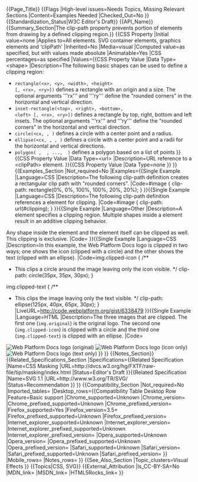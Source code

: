 {{Page_Title}}
{{Flags
|High-level issues=Needs Topics, Missing Relevant Sections
|Content=Examples Needed
|Checked_Out=No
}}
{{Standardization_Status|W3C Editor's Draft}}
{{API_Name}}
{{Summary_Section|The clip-path property prevents portion of elements from drawing by a defined clipping region.}}
{{CSS Property
|Initial value=none
|Applies to=All elements. SVG container elements, graphics elements and ‘clipPath’
|Inherited=No
|Media=visual
|Computed value=as specified, but with <url> values made absolute
|Animatable=Yes
|CSS percentages=as specified
|Values={{CSS Property Value
|Data Type=&lt;shape&gt;
|Description=The following basic shapes can be used to define a clipping region:

* <code>rectangle(&lt;x&gt;, &lt;y&gt;, &lt;width&gt;, &lt;height&gt; [, &lt;rx&gt;, &lt;ry&gt;])</code> defines a rectangle with an origin and a size. The optional arguments '''rx''' and '''ry''' define the "rounded corners" in the horizontal and vertical direction.
* <code>inset-rectangle(&lt;top&gt;, &lt;right&gt;, &lt;bottom&gt;, &lt;left&gt; [, &lt;rx&gt;, &lt;ry&gt;])</code> defines a rectangle by top, right, bottom and left insets. The optional arguments '''rx''' and '''ry''' define the "rounded corners" in the horizontal and vertical direction.
* <code>circle(<cx, <cy>, <r>)</code> defines a circle with a center point and a radius.
* <code>ellipse(<cx, <cy>, <rx>, <ry>)</code> defines a circle with a center point and a radii for the horizontal and vertical directions.
* <code>polygon(<x1> <y1>, <x2> <y2>, ..., <xn> <yn>)</code> defines a polygon based on a list of points
}}{{CSS Property Value
|Data Type=&lt;url&gt;
|Description=URL reference to a &lt;clipPath&gt; element.
}}{{CSS Property Value
|Data Type=none
}}
}}
{{Examples_Section
|Not_required=No
|Examples={{Single Example
|Language=CSS
|Description=The following clip-path definition creates a rectangular clip path with "rounded corners".
|Code=#image {
    clip-path: rectangle(0%, 0%, 100%, 100%, 20%, 20%); 
}
}}{{Single Example
|Language=CSS
|Description=The following clip-path definition references a <clipPath> element for clipping.
|Code=#image {
    clip-path: url(#clipping); 
}
}}{{Single Example
|Language=Other
|Description=A <clipPath> element specifies a clipping region. Multiple shapes inside a <clipPath> element result in an additive clipping behavior.

Any shape inside the <clipPath> element and the <clipPath> element itself can be clipped as well. This clipping is exclusive.
|Code=<syntaxhighlight>
  <clipPath id="clipping">
    <circle cx="150" cy="150" r="50" />
    <rect x="150" y="150" width="100" height="100" />
  </clipPath>
</syntaxhighlight>
}}{{Single Example
|Language=CSS
|Description=In this example, the Web Platform Docs logo is clipped in two ways; one shows the icon (clipped with a circle) and the other shows the text (clipped with an ellipse).
|Code=img.clipped-icon {
  /**
   * This clips a circle around the image leaving only the icon visible.
   */
  clip-path: circle(35px, 35px, 30px);
}

img.clipped-text {
  /**
   * This clips the image leaving only the text visible.
   */
  clip-path: ellipse(125px, 40px, 65px, 30px);
}
|LiveURL=http://code.webplatform.org/gist/6338479
}}{{Single Example
|Language=HTML
|Description=The three images that are clipped. The first one (<code>img.original</code>) is the original logo. The second one (<code>img.clipped-icon</code>) is clipped with a circle and the third one (<code>img.clipped-text</code>) is clipped with an ellipse.
|Code=<syntaxhighlight>
<img class="original" src="http://www.webplatform.org/logo/wplogo_pillow_wide_tan.png" alt="Web Platform Docs logo (original)" title="Web Platform Docs logo (original)" />
<img class="clipped-icon" src="http://www.webplatform.org/logo/wplogo_pillow_wide_tan.png" alt="Web Platform Docs logo (icon only)" title="Web Platform Docs logo (icon only)" />
<img class="clipped-text" src="http://www.webplatform.org/logo/wplogo_pillow_wide_tan.png" alt="Web Platform Docs logo (text only)" title="Web Platform Docs logo (text only)" />
</syntaxhighlight>
}}
}}
{{Notes_Section}}
{{Related_Specifications_Section
|Specifications={{Related Specification
|Name=CSS Masking
|URL=http://dvcs.w3.org/hg/FXTF/raw-file/tip/masking/index.html
|Status=Editor's Draft
}}{{Related Specification
|Name=SVG 1.1
|URL=http://www.w3.org/TR/SVG/
|Status=Recommendation
}}
}}
{{Compatibility_Section
|Not_required=No
|Imported_tables=
|Desktop_rows={{Compatibility Table Desktop Row
|Feature=Basic support
|Chrome_supported=Unknown
|Chrome_version=
|Chrome_prefixed_supported=Unknown
|Chrome_prefixed_version=
|Firefox_supported=Yes
|Firefox_version=3.5+
|Firefox_prefixed_supported=Unknown
|Firefox_prefixed_version=
|Internet_explorer_supported=Unknown
|Internet_explorer_version=
|Internet_explorer_prefixed_supported=Unknown
|Internet_explorer_prefixed_version=
|Opera_supported=Unknown
|Opera_version=
|Opera_prefixed_supported=Unknown
|Opera_prefixed_version=
|Safari_supported=Unknown
|Safari_version=
|Safari_prefixed_supported=Unknown
|Safari_prefixed_version=
}}
|Mobile_rows=
|Notes_rows=
}}
{{See_Also_Section
|Topic_clusters=Visual Effects
}}
{{Topics|CSS, SVG}}
{{External_Attribution
|Is_CC-BY-SA=No
|MDN_link=
|MSDN_link=
|HTML5Rocks_link=
}}